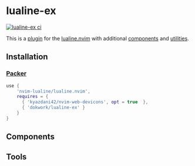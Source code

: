 # lualine-ex

[![lualine-ex ci](https://github.com/dokwork/lualine-ex/actions/workflows/ci.yml/badge.svg)](https://github.com/dokwork/lualine-ex/actions/workflows/ci.yml)

This is a [plugin](https://github.com/nvim-lualine/lualine.nvim/wiki/Plugins) 
for the [lualine.nvim](https://github.com/nvim-lualine/lualine.nvim) 
with additional [components](#components) and [utilities](#tools).

## Installation

### [Packer](https://github.com/wbthomason/packer.nvim)

```lua
use {
    'nvim-lualine/lualine.nvim',
    requires = { 
      { 'kyazdani42/nvim-web-devicons', opt = true  },
      { 'dokwork/lualine-ex' }
    }
}
```

## Components

## Tools
